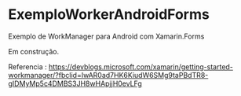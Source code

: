 # ExemploWorkerAndroidForms
Exemplo de WorkManager para Android com Xamarin.Forms

Em construção.

Referencia : https://devblogs.microsoft.com/xamarin/getting-started-workmanager/?fbclid=IwAR0ad7HK6KiudW6SMg9taPBdTR8-gIDMyMp5c4DMBS3JH8wHApjjH0evLFg
